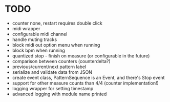 # TODO
* counter none, restart requires double click
* midi wrapper
* configurable midi channel
* handle muting tracks
* block midi out option menu when running
* block bpm when running
* quantized stop - finish on measure (or configurable in the future)
* comparison between counters (counterdelta?)
* previous/current/next pattern label
* serialize and validate data from JSON
* create event class, PatternSequence is an Event, and there's Stop event
* support for other measure counts than 4/4 (counter implementation!)
* logging wrapper for setting timestamp
* advanced logging with module name printed